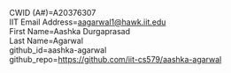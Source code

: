 CWID (A#)=A20376307  
IIT Email Address=aagarwal1@hawk.iit.edu  
First Name=Aashka Durgaprasad  
Last Name=Agarwal  
github_id=aashka-agarwal  
github_repo=https://github.com/iit-cs579/aashka-agarwal  